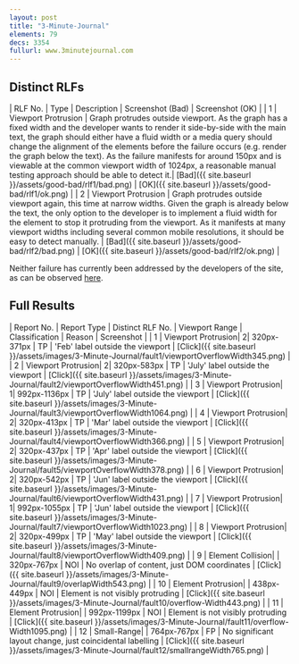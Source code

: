 ```yaml
---
layout: post
title: "3-Minute-Journal"
elements: 79
decs: 3354
fullurl: www.3minutejournal.com
---
```


## Distinct RLFs

| RLF No. | Type | Description | Screenshot (Bad) | Screenshot (OK) |
| 1 | Viewport Protrusion | Graph protrudes outside viewport. As the graph has a fixed width and the developer wants to render it side-by-side with the main text, the graph should either have a fluid width or a media query should change the alignment of the elements before the failure occurs (e.g. render the graph below the text). As the failure manifests for around 150px and is viewable at the common viewport width of 1024px, a reasonable manual testing approach should be able to detect it.| [Bad]({{ site.baseurl }}/assets/good-bad/rlf1/bad.png) | [OK]({{ site.baseurl }}/assets/good-bad/rlf1/ok.png) |
| 2 | Viewport Protrusion | Graph protrudes outside viewport again, this time at narrow widths. Given the graph is already below the text, the only option to the developer is to implement a fluid width for the element to stop it protruding from the viewport. As it manifests at many viewport widths including several common mobile resolutions, it should be easy to detect manually. | [Bad]({{ site.baseurl }}/assets/good-bad/rlf2/bad.png) | [OK]({{ site.baseurl }}/assets/good-bad/rlf2/ok.png) |

Neither failure has currently been addressed by the developers of the site, as can be observed [here](http://3minutejournal.com).

## Full Results

| Report No. | Report Type | Distinct RLF No. | Viewport Range | Classification | Reason | Screenshot |
| 1 | Viewport Protrusion| 2| 320px-371px | TP | 'Feb' label outside the viewport | [Click]({{ site.baseurl }}/assets/images/3-Minute-Journal/fault1/viewportOverflowWidth345.png) |
| 2 | Viewport Protrusion| 2| 320px-583px | TP | 'July' label outside the viewport | [Click]({{ site.baseurl }}/assets/images/3-Minute-Journal/fault2/viewportOverflowWidth451.png) |
| 3 | Viewport Protrusion| 1| 992px-1136px | TP | 'July' label outside the viewport | [Click]({{ site.baseurl }}/assets/images/3-Minute-Journal/fault3/viewportOverflowWidth1064.png) |
| 4 | Viewport Protrusion| 2| 320px-413px | TP | 'Mar' label outside the viewport | [Click]({{ site.baseurl }}/assets/images/3-Minute-Journal/fault4/viewportOverflowWidth366.png) |
| 5 | Viewport Protrusion| 2| 320px-437px | TP | 'Apr' label outside the viewport | [Click]({{ site.baseurl }}/assets/images/3-Minute-Journal/fault5/viewportOverflowWidth378.png) |
| 6 | Viewport Protrusion| 2| 320px-542px | TP | 'Jun' label outside the viewport | [Click]({{ site.baseurl }}/assets/images/3-Minute-Journal/fault6/viewportOverflowWidth431.png) |
| 7 | Viewport Protrusion| 1| 992px-1055px | TP | 'Jun' label outside the viewport | [Click]({{ site.baseurl }}/assets/images/3-Minute-Journal/fault7/viewportOverflowWidth1023.png) |
| 8 | Viewport Protrusion| 2| 320px-499px | TP | 'May' label outside the viewport | [Click]({{ site.baseurl }}/assets/images/3-Minute-Journal/fault8/viewportOverflowWidth409.png) |
| 9 | Element Collision| | 320px-767px | NOI | No overlap of content, just DOM coordinates | [Click]({{ site.baseurl }}/assets/images/3-Minute-Journal/fault9/overlapWidth543.png) |
| 10 | Element Protrusion| | 438px-449px | NOI | Element is not visibly protruding | [Click]({{ site.baseurl }}/assets/images/3-Minute-Journal/fault10/overflow-Width443.png) |
| 11 | Element Protrusion| | 992px-1199px | NOI | Element is not visibly protruding | [Click]({{ site.baseurl }}/assets/images/3-Minute-Journal/fault11/overflow-Width1095.png) |
| 12 | Small-Range| | 764px-767px | FP | No significant layout change, just coincidental labelling | [Click]({{ site.baseurl }}/assets/images/3-Minute-Journal/fault12/smallrangeWidth765.png) |
